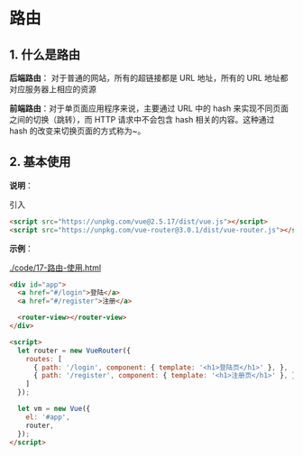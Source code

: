 # 路由

## 1. 什么是路由

**后端路由**： 对于普通的网站，所有的超链接都是 URL 地址，所有的 URL 地址都对应服务器上相应的资源

**前端路由**：对于单页面应用程序来说，主要通过 URL 中的 hash 来实现不同页面之间的切换（跳转），而 HTTP 请求中不会包含 hash 相关的内容。这种通过 hash 的改变来切换页面的方式称为~。

## 2. 基本使用

**说明**：

引入

```html
<script src="https://unpkg.com/vue@2.5.17/dist/vue.js"></script>
<script src="https://unpkg.com/vue-router@3.0.1/dist/vue-router.js"></script>
```

**示例**：

[./code/17-路由-使用.html](./code/17-路由-使用.html)

```html
<div id="app">
  <a href="#/login">登陆</a>
  <a href="#/register">注册</a>

  <router-view></router-view>
</div>

<script>
  let router = new VueRouter({
    routes: [
      { path: '/login', component: { template: '<h1>登陆页</h1>' }, },
      { path: '/register', component: { template: '<h1>注册页</h1>' }, },
    ]
  });

  let vm = new Vue({
    el: '#app',
    router,
  });
</script>
```